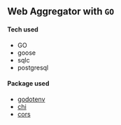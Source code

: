 ## Web Aggregator with `GO`

#### Tech used

* GO
* goose
* sqlc
* postgresql

#### Package used

* [godotenv]
* [chi]
* [cors]

[godotenv]: https://github.com/joho/godotenv
[chi]: https://github.com/go-chi/chi
[cors]: https://github.com/go-chi/cors